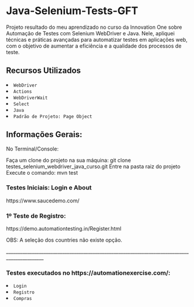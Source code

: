 
 

<h1> Java-Selenium-Tests-GFT</h1>

<p> Projeto resultado do meu aprendizado no curso da Innovation One sobre Automação de Testes com Selenium WebDriver e Java. Nele, apliquei técnicas e práticas avançadas para automatizar testes em aplicações web, com o objetivo de aumentar a eficiência e a qualidade dos processos de teste. </p>

<h2>Recursos Utilizados</h2>

  <li><code>WebDriver</code></li>
	<li><code>Actions</code></li>
	<li><code>WebDriverWait</code></li>
	<li><code>Select</code></li>
  <li><code>Java</code></li>
  <li><code>Padrão de Projeto: Page Object</code></li>

<h2>Informações Gerais:</h2>

No Terminal/Console:

Faça um clone do projeto na sua máquina: git clone  testes_selenium_webdriver_java_curso.git
Entre na pasta raiz do projeto
Execute o comando: mvn test

<h3>Testes Iniciais: Login e About</h3>
<p>https://www.saucedemo.com/</p>
<h3>1º Teste de Registro: </h3> <p>https://demo.automationtesting.in/Register.html</p>
<p>OBS: A seleção dos countries não existe opção.</p>
<p>______________________________________________________________________________________________</p>
<h3>Testes executados no https://automationexercise.com/: </h3>
  <li><code>Login</code></li>
	<li><code>Registro</code></li>
	<li><code>Compras</code></li>
  
